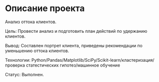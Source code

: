# Описание проекта

Анализ оттока клиентов.

Цель: Провести анализ и подготовить план действий по удержанию клиентов.

Вывод: Составлен портрет клиента, приведены рекомендации по уменьшению оттока клиентов.

Технологии: Python/Pandas/Matplotlib/SciPy/Scikit-learn/кластеризация/проверка статестических гипотез/машинное обучение

Статус: Выполнен.

